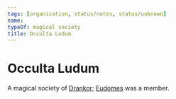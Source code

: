 ```yaml
---
tags: [organization, status/notes, status/unknown]
name:
typeOf: magical society
title: Occulta Ludum
---
```


# Occulta Ludum

A magical society of [Drankor](<../../history/drankorian-era/drankor.md>); [Eudomes](<../../people/historical-figures/eudomes.md>) was a member. 